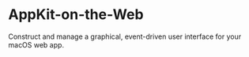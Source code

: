 # AppKit-on-the-Web
Construct and manage a graphical, event-driven user interface for your macOS web app.
